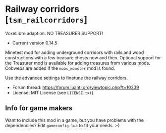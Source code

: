 # Railway corridors [`tsm_railcorridors`]
VoxeLibre adaption. NO TREASURER SUPPORT!

* Current version 0.14.5

Minetest mod for adding underground corridors with rails and wood constructions with a few treasure chests now and then.
Optional support for the Treasurer mod is available for adding treasures from various mods.
Cobwebs are added if the `mobs_monster` mod is found.

Use the advanced settings to finetune the railway corridors.

* Forum thread: https://forum.luanti.org/viewtopic.php?t=10339
* License: MIT License (see `LICENSE.txt`).

## Info for game makers
Want to include this mod in a game, but you have problems with the dependencies?
Edit `gameconfig.lua` to fit your needs. :-)
